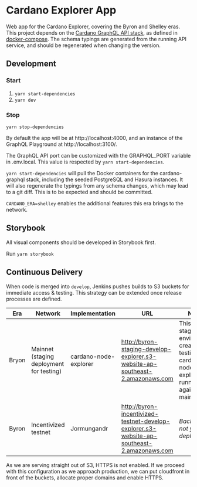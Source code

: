 Cardano Explorer App
====================

Web app for the Cardano Explorer, covering the Byron and Shelley eras. This project depends on the [Cardano GraphQL API stack](https://github.com/input-output-hk/cardano-graphql), as defined in [docker-compose](docker-compose.yml). The schema typings are generated from the running API service, and should be regenerated when changing the version.

## Development
### Start
1. `yarn start-dependencies`
2. `yarn dev`

### Stop
`yarn stop-dependencies`

By default the app will be at http://localhost:4000, and an instance of the GraphQL Playground at http://localhost:3100/.

The GraphQL API port can be customized with the GRAPHQL_PORT variable in .env.local. This value is respected by `yarn start-dependencies`.

`yarn start-dependencies` will pull the Docker containers for the cardano-graphql stack, including the seeded PostgreSQL and Hasura instances. It will also regenerate the typings from any schema changes, which may lead to a git diff. This is to be expected and should be committed.

`CARDANO_ERA=shelley` enables the additional features this era brings to the network. 

## Storybook

All visual components should be developed in Storybook first.

Run `yarn storybook`

## Continuous Delivery

When code is merged into `develop`, Jenkins pushes builds to S3 buckets for immediate access & testing. This strategy can be extended once release processes are defined.

| Era | Network | Implementation | URL | Notes |
| --- | --- | --- | --- | --- |
| Bryon | Mainnet (staging deployment for testing) | cardano-node-explorer | http://byron-staging-develop-explorer.s3-website-ap-southeast-2.amazonaws.com | This is a staging environment created for testing. The cardano-node-explorer is running against mainnet. |
| Byron | Incentivized testnet | Jormungandr | http://byron-incentivized-testnet-develop-explorer.s3-website-ap-southeast-2.amazonaws.com | *Backend not yet deployed* |

As we are serving straight out of S3, HTTPS is not enabled. If we proceed with this configuration as we approach production, we can put cloudfront in front of the buckets, allocate proper domains and enable HTTPS.
